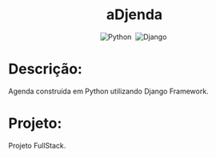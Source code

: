 <div align="center">  

<h1> aDjenda </h1>

![Python](https://img.shields.io/badge/-Python-1e272e?style=for-the-badge&logo=python)&nbsp;
![Django](https://img.shields.io/badge/-Django-1e272e?style=for-the-badge&logo=django)&nbsp;
</div>

<h1> Descrição: </h1>
<p>
Agenda construída em Python utilizando Django Framework.
</p>

<h1> Projeto: </h1>
<p>
Projeto FullStack.
</p>
